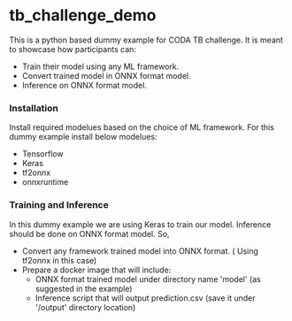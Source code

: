 # tb_challenge_demo
This is a python based dummy example for CODA TB challenge. It is meant to showcase how participants can:
  - Train their model using any ML framework.
  - Convert trained model in ONNX format model.
  - Inference on ONNX format model.

### Installation
Install required modelues based on the choice of ML framework. For this dummy example install below modelues:
  - Tensorflow
  - Keras
  - tf2onnx
  - onnxruntime

### Training and Inference
In this dummy example we are using Keras to train our model. Inference should be done on ONNX format model. So,
  - Convert any framework trained model into ONNX format. ( Using tf2onnx in this case)
  - Prepare a docker image that will include:
    - ONNX format trained model under directory name 'model' (as suggested in the example)
    - Inference script that will output prediction.csv (save it under '/output' directory location)